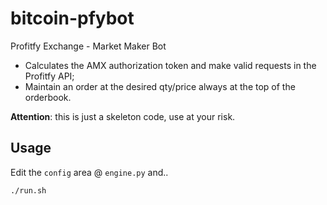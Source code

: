 # bitcoin-pfybot
Profitfy Exchange - Market Maker Bot

- Calculates the AMX authorization token and make valid requests in the Profitfy API;
- Maintain an order at the desired qty/price always at the top of the orderbook.

**Attention**: this is just a skeleton code, use at your risk.

## Usage
Edit the `config` area @ `engine.py` and..
```
./run.sh
```
